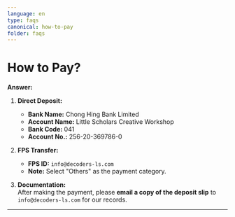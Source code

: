 ```yaml
---
language: en
type: faqs
canonical: how-to-pay
folder: faqs
---
```

# How to Pay?

**Answer:**  

1. **Direct Deposit:**  
   - **Bank Name:** Chong Hing Bank Limited  
   - **Account Name:** Little Scholars Creative Workshop  
   - **Bank Code:** 041  
   - **Account No.:** 256-20-369786-0  

2. **FPS Transfer:**  
   - **FPS ID:** `info@decoders-ls.com`  
   - **Note:** Select "Others" as the payment category.  

3. **Documentation:**  
   After making the payment, please **email a copy of the deposit slip** to `info@decoders-ls.com` for our records.  

---